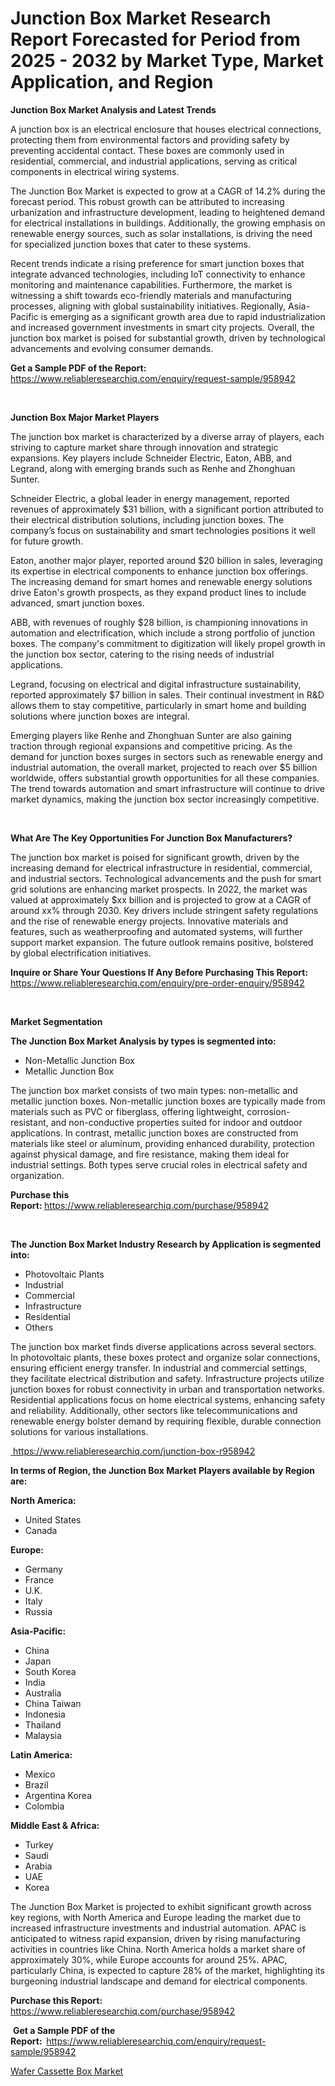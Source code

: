<p><h1>Junction Box Market Research Report Forecasted for Period from 2025 -  2032 by Market Type, Market Application, and Region</h1></p><p><strong>Junction Box Market Analysis and Latest Trends</strong></p>
<p><p>A junction box is an electrical enclosure that houses electrical connections, protecting them from environmental factors and providing safety by preventing accidental contact. These boxes are commonly used in residential, commercial, and industrial applications, serving as critical components in electrical wiring systems.</p><p>The Junction Box Market is expected to grow at a CAGR of 14.2% during the forecast period. This robust growth can be attributed to increasing urbanization and infrastructure development, leading to heightened demand for electrical installations in buildings. Additionally, the growing emphasis on renewable energy sources, such as solar installations, is driving the need for specialized junction boxes that cater to these systems.</p><p>Recent trends indicate a rising preference for smart junction boxes that integrate advanced technologies, including IoT connectivity to enhance monitoring and maintenance capabilities. Furthermore, the market is witnessing a shift towards eco-friendly materials and manufacturing processes, aligning with global sustainability initiatives. Regionally, Asia-Pacific is emerging as a significant growth area due to rapid industrialization and increased government investments in smart city projects. Overall, the junction box market is poised for substantial growth, driven by technological advancements and evolving consumer demands.</p></p>
<p><strong>Get a Sample PDF of the Report:&nbsp;</strong> <a href="https://www.reliableresearchiq.com/enquiry/request-sample/958942?utm_campaign=1950&utm_medium=2&utm_source=Github&utm_content=ia&utm_term=10022025&utm_id=junction-box">https://www.reliableresearchiq.com/enquiry/request-sample/958942</a></p>
<p>&nbsp;</p>
<p><strong>Junction Box Major Market Players</strong></p>
<p><p>The junction box market is characterized by a diverse array of players, each striving to capture market share through innovation and strategic expansions. Key players include Schneider Electric, Eaton, ABB, and Legrand, along with emerging brands such as Renhe and Zhonghuan Sunter.</p><p>Schneider Electric, a global leader in energy management, reported revenues of approximately $31 billion, with a significant portion attributed to their electrical distribution solutions, including junction boxes. The company’s focus on sustainability and smart technologies positions it well for future growth.</p><p>Eaton, another major player, reported around $20 billion in sales, leveraging its expertise in electrical components to enhance junction box offerings. The increasing demand for smart homes and renewable energy solutions drive Eaton's growth prospects, as they expand product lines to include advanced, smart junction boxes.</p><p>ABB, with revenues of roughly $28 billion, is championing innovations in automation and electrification, which include a strong portfolio of junction boxes. The company's commitment to digitization will likely propel growth in the junction box sector, catering to the rising needs of industrial applications.</p><p>Legrand, focusing on electrical and digital infrastructure sustainability, reported approximately $7 billion in sales. Their continual investment in R&D allows them to stay competitive, particularly in smart home and building solutions where junction boxes are integral.</p><p>Emerging players like Renhe and Zhonghuan Sunter are also gaining traction through regional expansions and competitive pricing. As the demand for junction boxes surges in sectors such as renewable energy and industrial automation, the overall market, projected to reach over $5 billion worldwide, offers substantial growth opportunities for all these companies. The trend towards automation and smart infrastructure will continue to drive market dynamics, making the junction box sector increasingly competitive.</p></p>
<p>&nbsp;</p>
<p><strong>What Are The Key Opportunities For Junction Box Manufacturers?</strong></p>
<p><p>The junction box market is poised for significant growth, driven by the increasing demand for electrical infrastructure in residential, commercial, and industrial sectors. Technological advancements and the push for smart grid solutions are enhancing market prospects. In 2022, the market was valued at approximately $xx billion and is projected to grow at a CAGR of around xx% through 2030. Key drivers include stringent safety regulations and the rise of renewable energy projects. Innovative materials and features, such as weatherproofing and automated systems, will further support market expansion. The future outlook remains positive, bolstered by global electrification initiatives.</p></p>
<p><strong>Inquire or Share Your Questions If Any Before Purchasing This Report:</strong> <a href="https://www.reliableresearchiq.com/enquiry/pre-order-enquiry/958942?utm_campaign=1950&utm_medium=2&utm_source=Github&utm_content=ia&utm_term=10022025&utm_id=junction-box">https://www.reliableresearchiq.com/enquiry/pre-order-enquiry/958942</a></p>
<p>&nbsp;</p>
<p><strong>Market Segmentation</strong></p>
<p><strong>The Junction Box Market Analysis by types is segmented into:</strong></p>
<p><ul><li>Non-Metallic Junction Box</li><li>Metallic Junction Box</li></ul></p>
<p><p>The junction box market consists of two main types: non-metallic and metallic junction boxes. Non-metallic junction boxes are typically made from materials such as PVC or fiberglass, offering lightweight, corrosion-resistant, and non-conductive properties suited for indoor and outdoor applications. In contrast, metallic junction boxes are constructed from materials like steel or aluminum, providing enhanced durability, protection against physical damage, and fire resistance, making them ideal for industrial settings. Both types serve crucial roles in electrical safety and organization.</p></p>
<p><strong>Purchase this Report:&nbsp;</strong><a href="https://www.reliableresearchiq.com/purchase/958942?utm_campaign=1950&utm_medium=2&utm_source=Github&utm_content=ia&utm_term=10022025&utm_id=junction-box">https://www.reliableresearchiq.com/purchase/958942</a></p>
<p>&nbsp;</p>
<p><strong>The Junction Box Market Industry Research by Application is segmented into:</strong></p>
<p><ul><li>Photovoltaic Plants</li><li>Industrial</li><li>Commercial</li><li>Infrastructure</li><li>Residential</li><li>Others</li></ul></p>
<p><p>The junction box market finds diverse applications across several sectors. In photovoltaic plants, these boxes protect and organize solar connections, ensuring efficient energy transfer. In industrial and commercial settings, they facilitate electrical distribution and safety. Infrastructure projects utilize junction boxes for robust connectivity in urban and transportation networks. Residential applications focus on home electrical systems, enhancing safety and reliability. Additionally, other sectors like telecommunications and renewable energy bolster demand by requiring flexible, durable connection solutions for various installations.</p></p>
<p><a href="https://www.reliableresearchiq.com/junction-box-r958942?utm_campaign=1950&utm_medium=2&utm_source=Github&utm_content=ia&utm_term=10022025&utm_id=junction-box">&nbsp;https://www.reliableresearchiq.com/junction-box-r958942</a></p>
<p><strong>In terms of Region, the Junction Box Market Players available by Region are:</strong></p>
<p>
    <p> <strong> North America: </strong>
        <ul>
            <li>United States</li>
            <li>Canada</li>
        </ul>
        </p> 
    <p> <strong> Europe: </strong>
        <ul>
            <li>Germany</li>
            <li>France</li>
            <li>U.K.</li>
            <li>Italy</li>
            <li>Russia</li>
        </ul>
        </p> 
    <p> <strong> Asia-Pacific: </strong>
        <ul>
            <li>China</li>
            <li>Japan</li>
            <li>South Korea</li>
            <li>India</li>
            <li>Australia</li>
            <li>China Taiwan</li>
            <li>Indonesia</li>
            <li>Thailand</li>
            <li>Malaysia</li>
        </ul>
        </p> 
    <p> <strong> Latin America: </strong>
        <ul>
            <li>Mexico</li>
            <li>Brazil</li>
            <li>Argentina Korea</li>
            <li>Colombia</li>
        </ul>
        </p> 
    <p> <strong> Middle East & Africa: </strong>
        <ul>
            <li>Turkey</li>
            <li>Saudi</li>
            <li>Arabia</li>
            <li>UAE</li>
            <li>Korea</li>
        </ul>
    </p>
    </p>
<p><p>The Junction Box Market is projected to exhibit significant growth across key regions, with North America and Europe leading the market due to increased infrastructure investments and industrial automation. APAC is anticipated to witness rapid expansion, driven by rising manufacturing activities in countries like China. North America holds a market share of approximately 30%, while Europe accounts for around 25%. APAC, particularly China, is expected to capture 28% of the market, highlighting its burgeoning industrial landscape and demand for electrical components.</p></p>
<p><strong>Purchase this Report: </strong><a href="https://www.reliableresearchiq.com/purchase/958942?utm_campaign=1950&utm_medium=2&utm_source=Github&utm_content=ia&utm_term=10022025&utm_id=junction-box">https://www.reliableresearchiq.com/purchase/958942</a></p>
<p>&nbsp;<strong>Get a Sample PDF of the Report:&nbsp;&nbsp;</strong><a href="https://www.reliableresearchiq.com/enquiry/request-sample/958942?utm_campaign=1950&utm_medium=2&utm_source=Github&utm_content=ia&utm_term=10022025&utm_id=junction-box">https://www.reliableresearchiq.com/enquiry/request-sample/958942</a></p>
<p><strong></strong></p>
<p><p><a href="https://github.com/OlenFleming68/Market-Research-Report-List-1/blob/main/wafer-cassette-box-market.md?utm_campaign=1950&utm_medium=2&utm_source=Github&utm_content=ia&utm_term=10022025&utm_id=junction-box">Wafer Cassette Box Market</a></p></p>